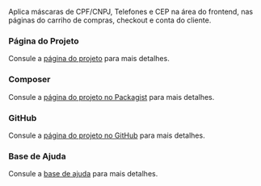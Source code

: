 Aplica máscaras de CPF/CNPJ, Telefones e CEP na área do frontend, nas páginas do carriho de compras, checkout e conta do cliente.

### Página do Projeto
Consule a [página do projeto](https://www.dholi.dev/projetos/mask) para mais detalhes.

### Composer
Consule a [página do projeto no Packagist](https://packagist.org/packages/dholi/module-dholi-mask-br) para mais detalhes.

### GitHub
Consule a [página do projeto no GitHub](https://github.com/dholidev/module-dholi-mask-br-mirror) para mais detalhes.

### Base de Ajuda
Consule a [base de ajuda](https://docs.dholi.dev/) para mais detalhes.